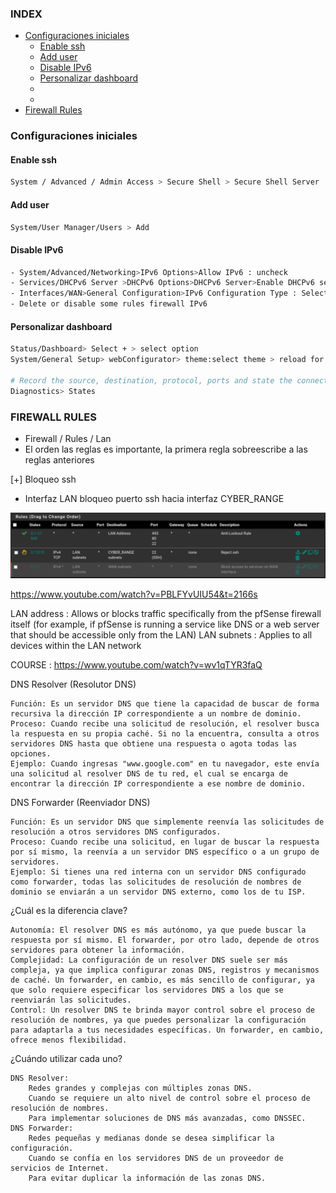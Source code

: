 ### INDEX

- [Configuraciones iniciales](#configuraciones-iniciales)
    - [Enable ssh](#enable-ssh)
    - [Add user](#add-user)
    - [Disable IPv6](#disable-ipv6)
    - [Personalizar dashboard]()
    - []()
    - []()
- [Firewall Rules](#firewall-rules)

### Configuraciones iniciales

#### Enable ssh

~~~bash
System / Advanced / Admin Access > Secure Shell > Secure Shell Server : Enable Secure Shell
~~~

#### Add user

~~~bash
System/User Manager/Users > Add
~~~

#### Disable IPv6

~~~bash
- System/Advanced/Networking>IPv6 Options>Allow IPv6 : uncheck
- Services/DHCPv6 Server >DHCPv6 Options>DHCPv6 Server>Enable DHCPv6 server on interface : uncheck
- Interfaces/WAN>General Configuration>IPv6 Configuration Type : Select none
- Delete or disable some rules firewall IPv6 
~~~

#### Personalizar dashboard

~~~ bash
Status/Dashboard> Select + > select option
System/General Setup> webConfigurator> theme:select theme > reload for apply changes

# Record the source, destination, protocol, ports and state the connection 
Diagnostics> States
~~~

### FIREWALL RULES

+ Firewall / Rules / Lan
+ El orden las reglas es importante, la primera regla sobreescribe a las reglas anteriores

[+] Bloqueo ssh

+ Interfaz LAN bloqueo puerto ssh hacia interfaz CYBER_RANGE

![img](../resources/firewall1.png)




https://www.youtube.com/watch?v=PBLFYvUIU54&t=2166s

LAN address :  Allows or blocks traffic specifically from the pfSense firewall itself (for example, if pfSense is running a service like DNS or a web server that should be accessible only from the LAN)
LAN subnets : Applies to all devices within the LAN network


COURSE : https://www.youtube.com/watch?v=wv1qTYR3faQ


DNS Resolver (Resolutor DNS)

    Función: Es un servidor DNS que tiene la capacidad de buscar de forma recursiva la dirección IP correspondiente a un nombre de dominio.
    Proceso: Cuando recibe una solicitud de resolución, el resolver busca la respuesta en su propia caché. Si no la encuentra, consulta a otros servidores DNS hasta que obtiene una respuesta o agota todas las opciones.
    Ejemplo: Cuando ingresas "www.google.com" en tu navegador, este envía una solicitud al resolver DNS de tu red, el cual se encarga de encontrar la dirección IP correspondiente a ese nombre de dominio.

DNS Forwarder (Reenviador DNS)

    Función: Es un servidor DNS que simplemente reenvía las solicitudes de resolución a otros servidores DNS configurados.
    Proceso: Cuando recibe una solicitud, en lugar de buscar la respuesta por sí mismo, la reenvía a un servidor DNS específico o a un grupo de servidores.
    Ejemplo: Si tienes una red interna con un servidor DNS configurado como forwarder, todas las solicitudes de resolución de nombres de dominio se enviarán a un servidor DNS externo, como los de tu ISP.

¿Cuál es la diferencia clave?

    Autonomía: El resolver DNS es más autónomo, ya que puede buscar la respuesta por sí mismo. El forwarder, por otro lado, depende de otros servidores para obtener la información.
    Complejidad: La configuración de un resolver DNS suele ser más compleja, ya que implica configurar zonas DNS, registros y mecanismos de caché. Un forwarder, en cambio, es más sencillo de configurar, ya que solo requiere especificar los servidores DNS a los que se reenviarán las solicitudes.
    Control: Un resolver DNS te brinda mayor control sobre el proceso de resolución de nombres, ya que puedes personalizar la configuración para adaptarla a tus necesidades específicas. Un forwarder, en cambio, ofrece menos flexibilidad.

¿Cuándo utilizar cada uno?

    DNS Resolver:
        Redes grandes y complejas con múltiples zonas DNS.
        Cuando se requiere un alto nivel de control sobre el proceso de resolución de nombres.
        Para implementar soluciones de DNS más avanzadas, como DNSSEC.
    DNS Forwarder:
        Redes pequeñas y medianas donde se desea simplificar la configuración.
        Cuando se confía en los servidores DNS de un proveedor de servicios de Internet.
        Para evitar duplicar la información de las zonas DNS.